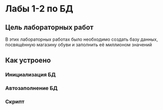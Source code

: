 # Лабы 1-2 по БД
## Цель лабораторных работ
В этих лабораторных работах было необходимо создать базу данных, посвящённую магазину обуви и заполнить её миллионом значений

## Как устроено
### Инициализация БД
### Автозаполнение БД
### Скрипт
